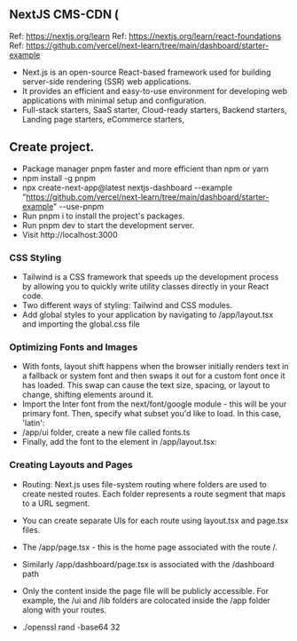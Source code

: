 ## NextJS CMS-CDN (
Ref: https://nextjs.org/learn
Ref: https://nextjs.org/learn/react-foundations
Ref: https://github.com/vercel/next-learn/tree/main/dashboard/starter-example
- Next.js is an open-source React-based  framework used for building server-side rendering (SSR) web applications.
- It provides an efficient and easy-to-use environment for developing web applications with minimal setup and configuration.
- Full-stack starters, SaaS starter, Cloud-ready starters, Backend starters, Landing page starters, eCommerce starters,

## Create project. 
- Package manager pnpm faster and more efficient than npm or yarn
- npm install -g pnpm 
- npx create-next-app@latest nextjs-dashboard --example "https://github.com/vercel/next-learn/tree/main/dashboard/starter-example" --use-pnpm
- Run pnpm i to install the project's packages.
- Run pnpm dev to start the development server.
- Visit http://localhost:3000

### CSS Styling
- Tailwind is a CSS framework that speeds up the development process by allowing you to quickly write utility classes directly in your React code.
- Two different ways of styling: Tailwind and CSS modules.
- Add global styles to your application by navigating to /app/layout.tsx and importing the global.css file

### Optimizing Fonts and Images
- With fonts, layout shift happens when the browser initially renders text in a fallback or system font and then swaps it out for a custom font once it has loaded. This swap can cause the text size, spacing, or layout to change, shifting elements around it.
- Import the Inter font from the next/font/google module - this will be your primary font. Then, specify what subset you'd like to load. In this case, 'latin':
- /app/ui folder, create a new file called fonts.ts
- Finally, add the font to the <body> element in /app/layout.tsx:

### Creating Layouts and Pages
- Routing: Next.js uses file-system routing where folders are used to create nested routes. Each folder represents a route segment that maps to a URL segment.
- You can create separate UIs for each route using layout.tsx and page.tsx files.
- The /app/page.tsx - this is the home page associated with the route /.
- Similarly /app/dashboard/page.tsx is associated with the /dashboard path
- Only the content inside the page file will be publicly accessible. For example, the /ui and /lib folders are colocated inside the /app folder along with your routes.

-  ./openssl rand -base64 32
